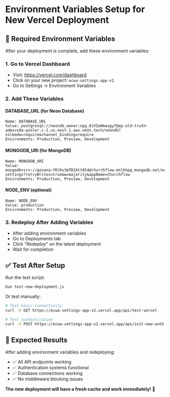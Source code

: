 # Environment Variables Setup for New Vercel Deployment

## 🔧 Required Environment Variables

After your deployment is complete, add these environment variables:

### 1. Go to Vercel Dashboard
- Visit: https://vercel.com/dashboard
- Click on your new project: `ecwa-settings-app-v2`
- Go to Settings → Environment Variables

### 2. Add These Variables

#### **DATABASE_URL** (for Neon Database)
```
Name: DATABASE_URL
Value: postgresql://neondb_owner:npg_8iVZwHmaxgy7@ep-old-truth-admsvs0a-pooler.c-2.us-east-1.aws.neon.tech/neondb?sslmode=require&channel_binding=require
Environments: Production, Preview, Development
```

#### **MONGODB_URI** (for MongoDB)
```
Name: MONGODB_URI
Value: mongodb+srv://gonana:YRJXv3mTD2Xtt854@churchflow.mnlhhpg.mongodb.net/ecwa-settings?retryWrites=true&w=majority&appName=Churchflow
Environments: Production, Preview, Development
```

#### **NODE_ENV** (optional)
```
Name: NODE_ENV
Value: production
Environments: Production, Preview, Development
```

### 3. Redeploy After Adding Variables
- After adding environment variables
- Go to Deployments tab
- Click "Redeploy" on the latest deployment
- Wait for completion

## ✅ Test After Setup

Run the test script:
```bash
bun test-new-deployment.js
```

Or test manually:
```bash
# Test basic connectivity
curl -X GET https://ecwa-settings-app-v2.vercel.app/api/test-vercel

# Test authentication
curl -X POST https://ecwa-settings-app-v2.vercel.app/api/init-new-auth
```

## 🎯 Expected Results

After adding environment variables and redeploying:
- ✅ All API endpoints working
- ✅ Authentication systems functional
- ✅ Database connections working
- ✅ No middleware blocking issues

**The new deployment will have a fresh cache and work immediately!** 🚀
